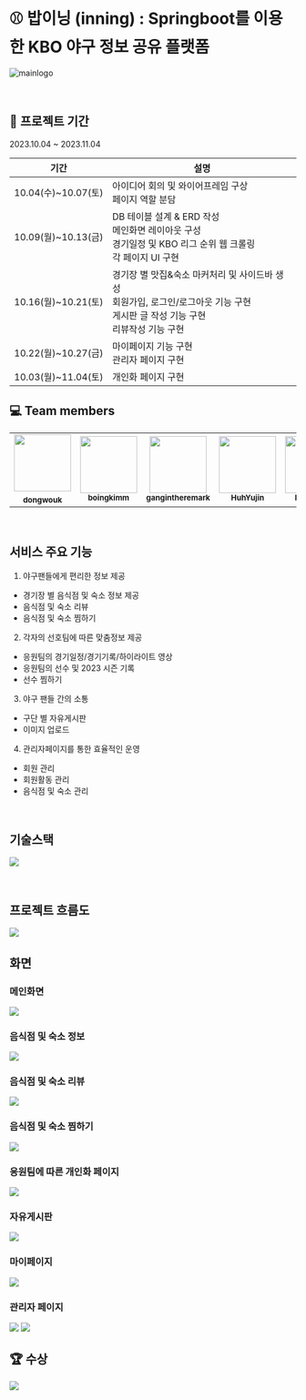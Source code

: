 # ⚾️ 밥이닝 (inning) : Springboot를 이용한 KBO 야구 정보 공유 플랫폼
![mainlogo](https://github.com/gangintheremark/bap_inning/assets/81904943/94fa2081-c814-488f-a374-515e4bef8ca3)

<br>

## 📆 프로젝트 기간

2023.10.04 ~ 2023.11.04

| 기간                | 설명                                                         |
| ------------------- | ------------------------------------------------------------ |
| 10.04(수)~10.07(토) | 아이디어 회의 및 와이어프레임 구상<br>  페이지 역할 분담                        |
| 10.09(월)~10.13(금) | DB 테이블 설계 & ERD 작성<br> 메인화면 레이아웃 구성<br> 경기일정 및 KBO 리그 순위 웹 크롤링<br>각 페이지 UI 구현                                  |
| 10.16(월)~10.21(토) | 경기장 별 맛집&숙소 마커처리 및 사이드바 생성<br>회원가입, 로그인/로그아웃 기능 구현<br>게시판 글 작성 기능 구현<br> 리뷰작성 기능 구현   |
| 10.22(월)~10.27(금) | 마이페이지 기능 구현<br> 관리자 페이지 구현<br> |
| 10.03(월)~11.04(토) | 개인화 페이지 구현  |

## 💻 Team members  

<table>
  <tr>
    <td align="center"><a href="https://github.com/dongwouk"><img src="https://avatars.githubusercontent.com/u/129401432?v=4" width="100px;" alt=""/><br /><sub><b>dongwouk</sub></a><br /><a href="https://github.com/pknu-wap/2023_1_WAT_BeJuRyu/commits/main?author=jeongjaino" title="Code"></a></td>
    <td align="center"><a href="https://github.com/boingkimm"><img src="https://avatars.githubusercontent.com/u/138134826?v=4" width="100px;" alt=""/><br /><sub><b>boingkimm</b></sub></a><br /><a href="https://github.com/pknu-wap/2023_1_WAT_BeJuRyu/commits/main?author=SunYerim" title="Code"></a></td>
    <td align="center"><a href="https://github.com/gangintheremark"><img src="https://avatars.githubusercontent.com/u/81904943?v=4" width="100px;" at=""/><br /><sub><b>gangintheremark</b></sub></a><br /><a href="https://github.com/pknu-wap/2023_1_WAT_BeJuRyu/commits/main?author=onegqueen" title="Code"></a></td>
    <td align="center"><a href="https://github.com/HuhYujin"><img src="https://avatars.githubusercontent.com/u/138845035?v=4" width="100px;" at=""/><br /><sub><b>HuhYujin</b></sub></a><br /><a href="https://github.com/pknu-wap/2023_1_WAT_BeJuRyu/commits/main?author=nuyh99" title="Code"></a></td>
    <td align="center"><a href="https://github.com/Hyejinee9"><img src="https://avatars.githubusercontent.com/u/138734570?v=4" width="100px;" at=""/><br /><sub><b>Hyejinee9</b></sub></a><br /><a href="https://github.com/pknu-wap/2023_1_WAT_BeJuRyu/commits/main?author=LimDoHyeon" title="Code"></a></td>
  </tr>
</table>
<br>

## 서비스 주요 기능
1. 야구팬들에게 편리한 정보 제공
- 경기장 별 음식점 및 숙소 정보 제공
- 음식점 및 숙소 리뷰 
- 음식점 및 숙소 찜하기
2. 각자의 선호팀에 따른 맞춤정보 제공
- 응원팀의 경기일정/경기기록/하이라이트 영상
- 응원팀의 선수 및 2023 시즌 기록
- 선수 찜하기 
3. 야구 팬들 간의 소통
- 구단 별 자유게시판
- 이미지 업로드 
4. 관리자페이지를 통한 효율적인 운영
- 회원 관리
- 회원활동 관리
- 음식점 및 숙소 관리 

<br>

## 기술스택
![](https://velog.velcdn.com/images/gangintheremark/post/d7206116-e9fc-431a-b04a-5f1a1701d624/image.png)

<br>

## 프로젝트 흐름도
![](https://velog.velcdn.com/images/gangintheremark/post/659d9767-5c41-45da-b749-13cb53687318/image.png)


## 화면 
### 메인화면
![](https://velog.velcdn.com/images/gangintheremark/post/1a0f8d3e-cd58-4053-a1a3-1bb4edd576bd/image.gif)

### 음식점 및 숙소 정보 
![](https://velog.velcdn.com/images/gangintheremark/post/6ff17d01-2f4e-42d2-8f9f-f9942eac515b/image.gif)

### 음식점 및 숙소 리뷰
![](https://velog.velcdn.com/images/gangintheremark/post/4cb7cc62-7b3b-4014-9910-6a15816ec407/image.gif)

### 음식점 및 숙소 찜하기
![](https://velog.velcdn.com/images/gangintheremark/post/47cb192f-087d-43c1-8c9e-06a314295b93/image.gif)

### 응원팀에 따른 개인화 페이지 
![](https://velog.velcdn.com/images/gangintheremark/post/90f0005b-bdb8-4957-a1f4-6b1ecde40241/image.gif)

### 자유게시판
![](https://velog.velcdn.com/images/gangintheremark/post/856e2ee9-21b4-44c3-a6bf-279f8b14cf6b/image.gif)

### 마이페이지
![](https://velog.velcdn.com/images/gangintheremark/post/20b0d025-2619-4b3c-8f0d-80adc3177fe0/image.gif)

### 관리자 페이지
![](https://velog.velcdn.com/images/gangintheremark/post/444f5700-aa49-43ef-8942-0df0e4277f94/image.gif)
![](https://velog.velcdn.com/images/gangintheremark/post/33a67e5d-ee10-4690-8f66-d747e1bfa55f/image.gif)

## 🏆 수상 
![](https://velog.velcdn.com/images/gangintheremark/post/da0c7a50-b8f2-411a-8e6b-4429e58538f9/image.jpg)
